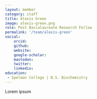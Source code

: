 ```yaml
---
layout: member
category: staff
title: Alexis Green
image: alexis-green.png
role: Post Baccalaureate Research Fellow
permalink: '/team/alexis-green'
social:
    orcid: 
    github: 
    website: 
    google-scholar: 
    mastodon: 
    twitter: 
    linkedin: 
education:
 - Spelman College | B.S. Biochemistry
---
```


Lorem ipsum
